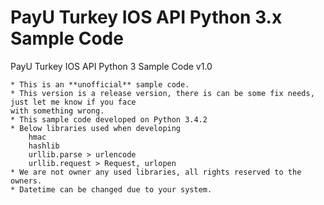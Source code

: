 # PayU Turkey IOS API Python 3.x Sample Code

PayU Turkey IOS API Python 3 Sample Code v1.0
    
    * This is an **unofficial** sample code.
    * This version is a release version, there is can be some fix needs, just let me know if you face 
    with something wrong.
    * This sample code developed on Python 3.4.2
    * Below libraries used when developing
        hmac
        hashlib
        urllib.parse > urlencode
        urllib.request > Request, urlopen
    * We are not owner any used libraries, all rights reserved to the owners.
    * Datetime can be changed due to your system.